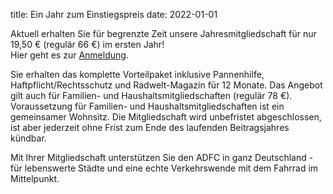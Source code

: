 title: Ein Jahr zum Einstiegspreis
date: 2022-01-01

Aktuell erhalten Sie für begrenzte Zeit unsere Jahresmitgliedschaft für nur 19,50 € (regulär 66 €) im ersten Jahr!  
Hier geht es zur [Anmeldung](https://www.adfc.de/sei-dabei/einstiegsmitgliedschaft).

Sie erhalten das komplette Vorteilpaket inklusive Pannenhilfe, Haftpflicht/Rechtsschutz und Radwelt-Magazin für 12 Monate. Das Angebot gilt auch für Familien- und Haushaltsmitgliedschaften (regulär 78 €). Voraussetzung für Familien- und Haushaltsmitgliedschaften ist ein gemeinsamer Wohnsitz. Die Mitgliedschaft wird unbefristet abgeschlossen, ist aber jederzeit ohne Frist zum Ende des laufenden Beitragsjahres kündbar.

Mit Ihrer Mitgliedschaft unterstützen Sie den ADFC in ganz Deutschland - für lebenswerte Städte und eine echte Verkehrswende mit dem Fahrrad im Mittelpunkt.
